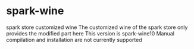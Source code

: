 # spark-wine
spark store customized wine
The customized wine of the spark store only provides the modified part here
This version is spark-wine10
Manual compilation and installation are not currently supported
